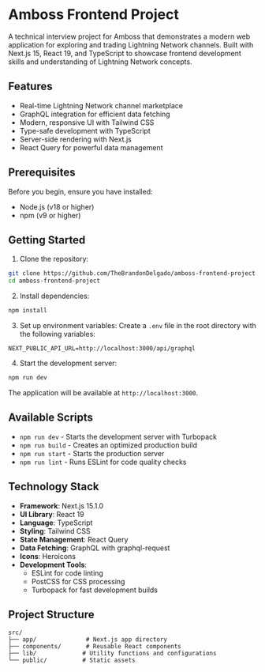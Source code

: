 # Amboss Frontend Project

A technical interview project for Amboss that demonstrates a modern web application for exploring and trading Lightning Network channels. Built with Next.js 15, React 19, and TypeScript to showcase frontend development skills and understanding of Lightning Network concepts.

## Features

- Real-time Lightning Network channel marketplace
- GraphQL integration for efficient data fetching
- Modern, responsive UI with Tailwind CSS
- Type-safe development with TypeScript
- Server-side rendering with Next.js
- React Query for powerful data management

## Prerequisites

Before you begin, ensure you have installed:
- Node.js (v18 or higher)
- npm (v9 or higher)

## Getting Started

1. Clone the repository:
```bash
git clone https://github.com/TheBrandonDelgado/amboss-frontend-project.git
cd amboss-frontend-project
```

2. Install dependencies:
```bash
npm install
```

3. Set up environment variables:
Create a `.env` file in the root directory with the following variables:
```env
NEXT_PUBLIC_API_URL=http://localhost:3000/api/graphql
```

4. Start the development server:
```bash
npm run dev
```

The application will be available at `http://localhost:3000`.

## Available Scripts

- `npm run dev` - Starts the development server with Turbopack
- `npm run build` - Creates an optimized production build
- `npm run start` - Starts the production server
- `npm run lint` - Runs ESLint for code quality checks

## Technology Stack

- **Framework**: Next.js 15.1.0
- **UI Library**: React 19
- **Language**: TypeScript
- **Styling**: Tailwind CSS
- **State Management**: React Query
- **Data Fetching**: GraphQL with graphql-request
- **Icons**: Heroicons
- **Development Tools**:
  - ESLint for code linting
  - PostCSS for CSS processing
  - Turbopack for fast development builds

## Project Structure

```
src/
├── app/              # Next.js app directory
├── components/       # Reusable React components
├── lib/             # Utility functions and configurations
└── public/          # Static assets
```
